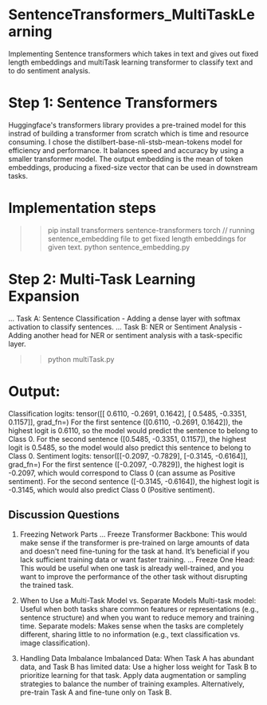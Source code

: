 # SentenceTransformers_MultiTaskLearning
 Implementing Sentence transformers which takes in text and gives out fixed length embeddings and multiTask learning transformer to classify text and to do sentiment analysis.
 # Step 1: Sentence Transformers
 Huggingface's transformers library provides a pre-trained model for this instrad of building a transformer from scratch which is time and resource consuming.
 I chose the distilbert-base-nli-stsb-mean-tokens model for efficiency and performance. It balances speed and accuracy by using a smaller transformer model.
 The output embedding is the mean of token embeddings, producing a fixed-size vector that can be used in downstream tasks.

 # Implementation steps
>> pip install transformers sentence-transformers torch
// running sentence_embedding file to get fixed length embeddings for given text.
>> python sentence_embedding.py 

# Step 2: Multi-Task Learning Expansion
... Task A: Sentence Classification - Adding a dense layer with softmax activation to classify sentences.
... Task B: NER or Sentiment Analysis - Adding another head for NER or sentiment analysis with a task-specific layer.

>> python multiTask.py 
# Output:
Classification logits: tensor([[ 0.6110, -0.2691,  0.1642],
                               [ 0.5485, -0.3351,  0.1157]], grad_fn=<AddmmBackward0>)
For the first sentence ([0.6110, -0.2691, 0.1642]), the highest logit is 0.6110, so the model would predict the sentence to belong to Class 0.
For the second sentence ([0.5485, -0.3351, 0.1157]), the highest logit is 0.5485, so the model would also predict this sentence to belong to Class 0.
Sentiment logits: tensor([[-0.2097, -0.7829],
                           [-0.3145, -0.6164]], grad_fn=<AddmmBackward0>)
For the first sentence ([-0.2097, -0.7829]), the highest logit is -0.2097, which would correspond to Class 0 (can assume as Positive sentiment).
For the second sentence ([-0.3145, -0.6164]), the highest logit is -0.3145, which would also predict Class 0 (Positive sentiment).

## Discussion Questions
1. Freezing Network Parts
... Freeze Transformer Backbone:
This would make sense if the transformer is pre-trained on large amounts of data and doesn't need fine-tuning for the task at hand.
It’s beneficial if you lack sufficient training data or want faster training.
... Freeze One Head:
This would be useful when one task is already well-trained, and you want to improve the performance of the other task without disrupting the trained task.

2. When to Use a Multi-Task Model vs. Separate Models
Multi-task model: Useful when both tasks share common features or representations (e.g., sentence structure) and when you want to reduce memory and training time.
Separate models: Makes sense when the tasks are completely different, sharing little to no information (e.g., text classification vs. image classification).

3. Handling Data Imbalance
Imbalanced Data: When Task A has abundant data, and Task B has limited data:
Use a higher loss weight for Task B to prioritize learning for that task.
Apply data augmentation or sampling strategies to balance the number of training examples.
Alternatively, pre-train Task A and fine-tune only on Task B.



